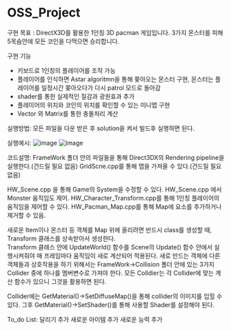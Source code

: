 # OSS_Project
 
구현 목표 : DirectX3D를 활용한 1인칭 3D pacman 게임입니다. 3가지 몬스터를 피해 5목숨안에 모든 코인을 다먹으면 승리합니다. 

구현 기능 
* 키보드로 1인칭의 플레이어를 조작 가능
* 플레이어를 인식하면 Astar algoritmn을 통해 쫒아오는 몬스터 구현, 몬스터는 플레이어를 일정시간 쫒아오다가 다시 patrol 모드로 돌아감
* shader를 통한 실제적인 질감과 광원효과 추가
* 플레이어의 위치와 코인의 위치를 확인할 수 있는 미니맵 구현
* Vector 와 Matrix를 통한 충돌처리 계산

실행방법:
모든 파일을 다운 받은 후 solution을 켜서 빌드후 실행하면 된다. 

실행예시:
![image](https://github.com/kai011x/OSS_Project/assets/48053180/c96a0108-c709-4e0a-a1ea-09d6e601cefc)
![image](https://github.com/kai011x/OSS_Project/assets/48053180/c96a0108-c709-4e0a-a1ea-09d6e601cefc)


코드설명:
FrameWork 폴더 안의 파일들을 통해 Direct3DX의 Rendering pipeline을 실행한다.(건드릴 필요 없음) 
GridScne.cpp를 통해 맵을 가져올 수 있다.(건드릴 필요 없음)

HW_Scene.cpp 을 통해 Game의 System을 수정할 수 있다. 
HW_Scene.cpp 에서 Monster 움직임도 제어.
HW_Character_Transform.cpp를 통해 1인칭 플레이어의 움직임을 제어할 수 있다. 
HW_Pacman_Map.cpp를 통해 Map에 요소를 추가하거나 제거할 수 있음. 

새로운 Item이나 몬스터 등 객체를 Map 위에 올리려면 반드시 class를 생성할 때, Transform 클래스를 상속받아서 생성한다.  
Transform 클래스 안에 UpdateWorld() 함수를 Scene의 Update() 함수 안에서 실행시켜줘야 매 프레임마다 움직임이 새로 계산되어 적용된다.
새로 만드는 객체에 다른 객체들과 상호작용을 하기 위해서는 FrameWork->Collision 폴더 안에 있는 3가지 Collider 중에 하나를 멤버변수로 가져야 한다. 
모든 Colldier는 각 Collider에 맞는 계산 함수가 있으니 그것을 활용하면 된다.

Collider에는 GetMaterial()->SetDiffuseMap()을 통해 collider의 이미지를 입힐 수 있다.
그후 GetMaterial()->SetShader()를 통해 사용할 Shader를 설정해야 된다. 

To_do List:
달리기 추가
새로운 아이템 추가
새로운 능력 추가
